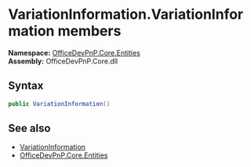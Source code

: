 # VariationInformation.VariationInformation members 
  

**Namespace:** [OfficeDevPnP.Core.Entities](OfficeDevPnP.Core.Entities.md)  
**Assembly:** OfficeDevPnP.Core.dll  
## Syntax
```C#
public VariationInformation()
```
## See also
- [VariationInformation](OfficeDevPnP.Core.Entities.VariationInformation.md)
- [OfficeDevPnP.Core.Entities](OfficeDevPnP.Core.Entities.md)
